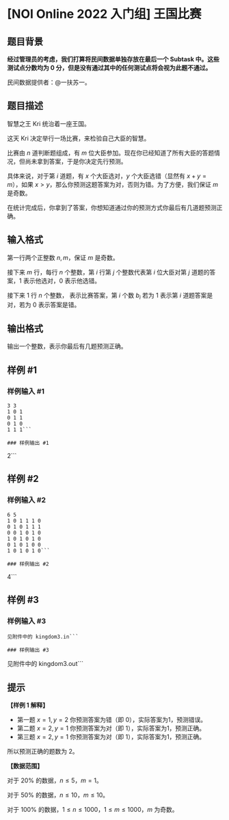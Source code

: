 # [NOI Online 2022 入门组] 王国比赛

## 题目背景

**经过管理员的考虑，我们打算将民间数据单独存放在最后一个 Subtask 中。这些测试点分数均为 0 分，但是没有通过其中的任何测试点将会视为此题不通过。**

民间数据提供者：@一扶苏一。

## 题目描述

智慧之王 Kri 统治着一座王国。  

这天 Kri 决定举行一场比赛，来检验自己大臣的智慧。  

比赛由 $n$ 道判断题组成，有 $m$ 位大臣参加。现在你已经知道了所有大臣的答题情况，但尚未拿到答案，于是你决定先行预测。  

具体来说，对于第 $i$ 道题，有 $x$ 个大臣选对，$y$ 个大臣选错（显然有 $x+y=m$），如果 $x>y$，那么你预测这题答案为对，否则为错。为了方便，我们保证 $m$ 是奇数。

在统计完成后，你拿到了答案，你想知道通过你的预测方式你最后有几道题预测正确。

## 输入格式

第一行两个正整数 $n,m$，保证 $m$ 是奇数。

接下来 $m$ 行，每行 $n$ 个整数，第 $i$ 行第 $j$ 个整数代表第 $i$ 位大臣对第 $j$ 道题的答案，$1$ 表示他选对，$0$ 表示他选错。

接下来 $1$ 行 $n$ 个整数， 表示比赛答案，第 $i$ 个数 $b_i$ 若为 $1$ 表示第 $i$ 道题答案是对，若为 $0$ 表示答案是错。

## 输出格式

输出一个整数，表示你最后有几题预测正确。

## 样例 #1

### 样例输入 #1
```
3 3
1 0 1
0 1 1
0 1 0
1 1 1```

### 样例输出 #1

```
2```

## 样例 #2

### 样例输入 #2
```
6 5
1 0 1 1 1 0
0 1 0 1 1 1
0 0 1 0 1 0
1 0 1 0 1 0
0 1 0 1 0 0
1 0 1 0 1 0```

### 样例输出 #2

```
4```

## 样例 #3

### 样例输入 #3
```
见附件中的 kingdom3.in```

### 样例输出 #3

```
见附件中的 kingdom3.out```

## 提示

**【样例 1 解释】**

- 第一题 $x=1,y=2$ 你预测答案为错（即 $0$），实际答案为1，预测错误。
- 第二题 $x=2,y=1$ 你预测答案为对（即 $1$），实际答案为1，预测正确。
- 第三题 $x=2,y=1$ 你预测答案为对（即 $1$），实际答案为1，预测正确。

所以预测正确的题数为 $2$。

**【数据范围】**

对于 $20\%$ 的数据，$n\le 5$，$m=1$。

对于 $50\%$ 的数据，$n\le 10$，$m\le 10$。

对于 $100\%$ 的数据，$1 \le n\le 1000$，$1 \le m\le 1000$，$m$ 为奇数。
